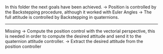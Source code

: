 In this folder the next goals have been achieved.
-> Position is controlled by the Backstepping procedure, although it worked
with Euler Angles
-> The full attitude is controlled by Backstepping in quaternions.

----------------------------
Missing 
-> Compute the position control with the vectorial perspective, this is needed
in order to compute the desired attitude and send it to the quaternion attitude
controller. 
-> Extract the desired attitude from the position controller

